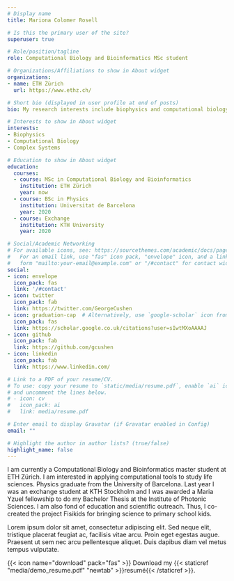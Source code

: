 ```yaml
---
# Display name
title: Mariona Colomer Rosell

# Is this the primary user of the site?
superuser: true

# Role/position/tagline
role: Computational Biology and Bioinformatics MSc student

# Organizations/Affiliations to show in About widget
organizations:
- name: ETH Zürich
  url: https://www.ethz.ch/

# Short bio (displayed in user profile at end of posts)
bio: My research interests include biophysics and computational biology.

# Interests to show in About widget
interests:
- Biophysics
- Computational Biology
- Complex Systems

# Education to show in About widget
education:
  courses:
  - course: MSc in Computational Biology and Bioinformatics
    institution: ETH Zürich
    year: now
  - course: BSc in Physics
    institution: Universitat de Barcelona
    year: 2020
  - course: Exchange
    institution: KTH University
    year: 2020

# Social/Academic Networking
# For available icons, see: https://sourcethemes.com/academic/docs/page-builder/#icons
#   For an email link, use "fas" icon pack, "envelope" icon, and a link in the
#   form "mailto:your-email@example.com" or "/#contact" for contact widget.
social:
- icon: envelope
  icon_pack: fas
  link: '/#contact'
- icon: twitter
  icon_pack: fab
  link: https://twitter.com/GeorgeCushen
- icon: graduation-cap  # Alternatively, use `google-scholar` icon from `ai` icon pack
  icon_pack: fas
  link: https://scholar.google.co.uk/citations?user=sIwtMXoAAAAJ
- icon: github
  icon_pack: fab
  link: https://github.com/gcushen
- icon: linkedin
  icon_pack: fab
  link: https://www.linkedin.com/

# Link to a PDF of your resume/CV.
# To use: copy your resume to `static/media/resume.pdf`, enable `ai` icons in `params.toml`, 
# and uncomment the lines below.
# - icon: cv
#   icon_pack: ai
#   link: media/resume.pdf

# Enter email to display Gravatar (if Gravatar enabled in Config)
email: ""

# Highlight the author in author lists? (true/false)
highlight_name: false
---
```


I am currently a Computational Biology and Bioinformatics master student at ETH Zürich. I am interested in applying computational tools to study life sciences. Physics graduate from the University of Barcelona. Last year I was an exchange student at KTH Stockholm and I was awarded a Maria Yzuel fellowship to do my Bachelor Thesis at the Institute of Photonic Sciences. I am also fond of education and scientific outreach. Thus, I co-created the project Fisikids for bringing science to primary school kids. 

Lorem ipsum dolor sit amet, consectetur adipiscing elit. Sed neque elit, tristique placerat feugiat ac, facilisis vitae arcu. Proin eget egestas augue. Praesent ut sem nec arcu pellentesque aliquet. Duis dapibus diam vel metus tempus vulputate.

{{< icon name="download" pack="fas" >}} Download my {{< staticref "media/demo_resume.pdf" "newtab" >}}resumé{{< /staticref >}}.
